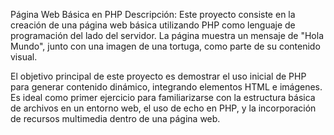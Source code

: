 Página Web Básica en PHP
Descripción:
Este proyecto consiste en la creación de una página web básica utilizando PHP como lenguaje de programación del lado del servidor. La página muestra un mensaje de "Hola Mundo", junto con una imagen de una tortuga, como parte de su contenido visual.

El objetivo principal de este proyecto es demostrar el uso inicial de PHP para generar contenido dinámico, integrando elementos HTML e imágenes. Es ideal como primer ejercicio para familiarizarse con la estructura básica de archivos en un entorno web, el uso de echo en PHP, y la incorporación de recursos multimedia dentro de una página web.
